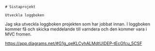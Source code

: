     # Sistaprojekt
    
    Utveckla loggboken
Jag ska utveckla loggboken projekten som har jobbat innan. I loggboken kommer få och skicka meddelande till varndera och den kommer vara i MVC fromen. 



https://app.diagrams.net/#G1g_qeKLCyhALMdtUIDEP-tEcGfcu_5CSF
